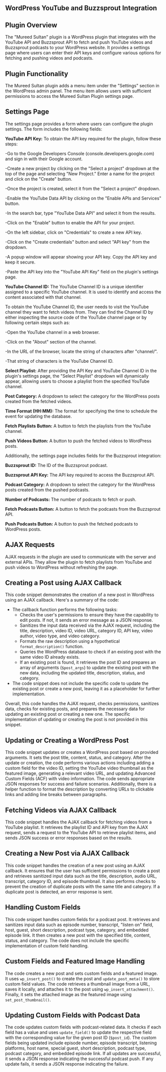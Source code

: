 ## WordPress YouTube and Buzzsprout Integration

## Plugin Overview

The "Mureed Sultan" plugin is a WordPress plugin that integrates with the YouTube API and Buzzsprout API to fetch and push YouTube videos and Buzzsprout podcasts to your WordPress website. It provides a settings page where users can enter their API keys and configure various options for fetching and pushing videos and podcasts.


## Plugin Functionality

The Mureed Sultan plugin adds a menu item under the "Settings" section in the WordPress admin panel. The menu item allows users with sufficient permissions to access the Mureed Sultan Plugin settings page.


## Settings Page

The settings page provides a form where users can configure the plugin settings. The form includes the following fields:


**YouTube API Key:**
To obtain the API key required for the plugin, follow these steps:

-Go to the Google Developers Console (console.developers.google.com) and sign in with their Google account.

-Create a new project by clicking on the "Select a project" dropdown at the top of the page and selecting "New Project." Enter a name for the project and click on the "Create" button.

-Once the project is created, select it from the "Select a project" dropdown.

-Enable the YouTube Data API by clicking on the "Enable APIs and Services" button.

-In the search bar, type "YouTube Data API" and select it from the results.

-Click on the "Enable" button to enable the API for your project.

-On the left sidebar, click on "Credentials" to create a new API key.

-Click on the "Create credentials" button and select "API key" from the dropdown.

-A popup window will appear showing your API key. Copy the API key and keep it secure.

-Paste the API key into the "YouTube API Key" field on the plugin's settings page.

**YouTube Channel ID:**
The YouTube Channel ID is a unique identifier assigned to a specific YouTube channel. It is used to identify and access the content associated with that channel. 

To obtain the YouTube Channel ID, the user needs to visit the YouTube channel they want to fetch videos from. They can find the Channel ID by either inspecting the source code of the YouTube channel page or by following certain steps such as:

-Open the YouTube channel in a web browser.

-Click on the "About" section of the channel.

-In the URL of the browser, locate the string of characters after "channel/".

-That string of characters is the YouTube Channel ID.

**Select Playlist:** After providing the API Key and YouTube Channel ID in the plugin's settings page, the "Select Playlist" dropdown will dynamically appear, allowing users to choose a playlist from the specified YouTube channel.

**Post Category:** A dropdown to select the category for the WordPress posts created from the fetched videos.

**Time Format (HH:MM):** The format for specifying the time to schedule the event for updating the database.

**Fetch Playlists Button:** A button to fetch the playlists from the YouTube channel.

**Push Videos Button:** A button to push the fetched videos to WordPress posts.


Additionally, the settings page includes fields for the Buzzsprout integration:


**Buzzsprout ID:** The ID of the Buzzsprout podcast.

**Buzzsprout API Key:** The API key required to access the Buzzsprout API.

**Podcast Category:** A dropdown to select the category for the WordPress posts created from the pushed podcasts.

**Number of Podcasts:** The number of podcasts to fetch or push.

**Fetch Podcasts Button:** A button to fetch the podcasts from the Buzzsprout API.

**Push Podcasts Button:** A button to push the fetched podcasts to WordPress posts.


## AJAX Requests

AJAX requests in the plugin are used to communicate with the server and external APIs. They allow the plugin to fetch playlists from YouTube and push videos to WordPress without refreshing the page.
## Creating a Post using AJAX Callback

This code snippet demonstrates the creation of a new post in WordPress using an AJAX callback. Here's a summary of the code:

- The callback function performs the following tasks:
  - Checks the user's permissions to ensure they have the capability to edit posts. If not, it sends an error message as a JSON response.
  - Sanitizes the input data received via the AJAX request, including the title, description, video ID, video URL, category ID, API key, video author, video type, and video category.
  - Formats the raw description using a hypothetical `format_description()` function.
  - Queries the WordPress database to check if an existing post with the same video ID already exists.
  - If an existing post is found, it retrieves the post ID and prepares an array of arguments (`$post_args`) to update the existing post with the new data, including the updated title, description, status, and category.
- The code snippet does not include the specific code to update the existing post or create a new post, leaving it as a placeholder for further implementation.

Overall, this code handles the AJAX request, checks permissions, sanitizes data, checks for existing posts, and prepares the necessary data for updating an existing post or creating a new one. The specific implementation of updating or creating the post is not provided in this snippet.
## Updating or Creating a WordPress Post

This code snippet updates or creates a WordPress post based on provided arguments. It sets the post title, content, status, and category. After the update or creation, the code performs various actions including adding a custom field for the video ID, setting the YouTube video thumbnail as the featured image, generating a relevant video URL, and updating Advanced Custom Fields (ACF) with video information. The code sends appropriate JSON responses for success and failure scenarios. Additionally, there is a helper function to format the description by converting URLs to clickable links and adding line breaks between paragraphs.

## Fetching Videos via AJAX Callback

This code snippet handles the AJAX callback for fetching videos from a YouTube playlist. It retrieves the playlist ID and API key from the AJAX request, sends a request to the YouTube API to retrieve playlist items, and sends JSON success or error responses based on the results.

## Creating a New Post via AJAX Callback

This code snippet handles the creation of a new post using an AJAX callback. It ensures that the user has sufficient permissions to create a post and retrieves sanitized input data such as the title, description, audio URL, transcript, category ID, and episode thumbnail. It also performs checks to prevent the creation of duplicate posts with the same title and category. If a duplicate post is detected, an error response is sent.

##  Handling Custom Fields

This code snippet handles custom fields for a podcast post. It retrieves and sanitizes input data such as episode number, transcript, "listen on" field, host, guest, short description, podcast type, category, and embedded episode link. It then creates a new post with the specified title, content, status, and category. The code does not include the specific implementation of custom field handling.

## Custom Fields and Featured Image Handling

The code creates a new post and sets custom fields and a featured image. It uses `wp_insert_post()` to create the post and `update_post_meta()` to store custom field values. The code retrieves a thumbnail image from a URL, saves it locally, and attaches it to the post using `wp_insert_attachment()`. Finally, it sets the attached image as the featured image using `set_post_thumbnail()`.


## Updating Custom Fields with Podcast Data

The code updates custom fields with podcast-related data. It checks if each field has a value and uses `update_field()` to update the respective field with the corresponding value for the given post ID (`$post_id`). The custom fields being updated include episode number, episode transcript, listening platforms, host name, special guest, short description, podcast type, podcast category, and embedded episode link. If all updates are successful, it sends a JSON response indicating the successful podcast push. If any update fails, it sends a JSON response indicating the failure.
